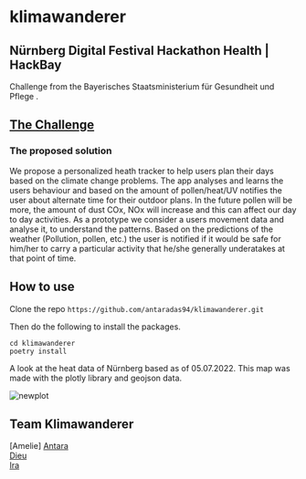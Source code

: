 # klimawanderer


## Nürnberg Digital Festival Hackathon Health | HackBay
Challenge from the Bayerisches Staatsministerium für Gesundheit und Pflege .

## [The Challenge](https://nuernberg.digital/programm-2022/programmuebersicht/details/health-hackday.html?mc_cid=15839485e6&mc_eid=35046091ed)
### The proposed solution
We propose a personalized heath tracker to help users plan their days based on the climate change problems. The app analyses and learns the users behaviour and based on the amount of pollen/heat/UV notifies the user about alternate time for their outdoor plans. In the future pollen will be more, the amount of dust COx, NOx will increase and this can affect our day to day activities.
As a prototype we consider a users movement data and analyse it, to understand the patterns. Based on the predictions of the weather (Pollution, pollen, etc.) the user is notified if it would be safe for him/her to carry a particular activity that he/she generally underatakes at that point of time. 


## How to use

Clone the repo
`https://github.com/antaradas94/klimawanderer.git`

Then do the following to install the packages.

```
cd klimawanderer
poetry install
```

A look at the heat data of Nürnberg based as of 05.07.2022. This map was made with the plotly library and geojson data.

![newplot](https://user-images.githubusercontent.com/29475679/178160815-ab1955d4-eab9-4139-87e7-80feec8aaedc.png)



## Team Klimawanderer 
[Amelie]
[Antara](https://github.com/antaradas94) <br />
[Dieu](https://github.com/dieunik) <br />
[Ira](https://github.com/Ira-Sim/) <br />
